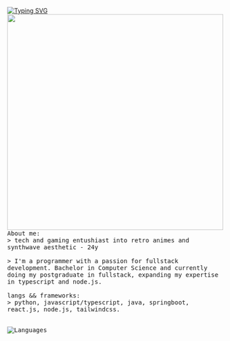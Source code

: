 <p float="left"> 
    <a href="https://git.io/typing-svg"><img src="https://readme-typing-svg.demolab.com?font=Fira+Code&weight=800&pause=1000&color=AB02F7&width=500&height=40&lines=Hello+Stranger!;+I'm+Vin%C3%ADcius." alt="Typing SVG" /></a>
  <img src="https://pm1.aminoapps.com/7226/d404e26f9d2c237c1c3ceaf89c0987ffd6d05308r1-467-567v2_uhq.jpg" width="500" align="left">
  <p float="left">
    <samp>
       About me:
      <br>
       > tech and gaming entushiast into retro animes and synthwave aesthetic - 24y
      <br>
       <br>
            > I'm a programmer with a passion for fullstack development. Bachelor in Computer Science and currently doing my postgraduate in fullstack, expanding my expertise in typescript and node.js. <br>
       <br>
      langs && frameworks:<br>
          > python, javascript/typescript, java, springboot, react.js, node.js, tailwindcss.
      <br>
      <br />
      <br>
        <img src="https://github-readme-stats.vercel.app/api/top-langs/?username=ViniciusFaria-png&theme=synthwave&layout=compact" alt="Languages"/>
     <br>
     </samp>
  </p>
</p>
